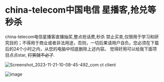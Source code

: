 # china-telecom中国电信 星播客,抢兑等秒杀

china-telecom电信星播客直播抽奖,整点抢话费,秒杀
禁止买卖,仅限用于学习和研究目的；不得用于商业或者非法用途，否则，一切后果请用户自负。您必须在下载后的24个小时之内，从您的电脑中彻底删除上述内容。
觉得好用可以给我下面项目点点star, ~~打赏就不必了~~.

![Screenshot_2023-11-21-10-08-45-492_com ct client](https://github.com/0o0o0oi/telecom-xbk/assets/151598173/913a75a7-3938-41fe-a7c7-6a920ef3fd0c)


![image](https://github.com/0o0o0oi/telecom-xbk/assets/151598173/bb887505-7112-48c9-b17d-de52a66f67d9)

